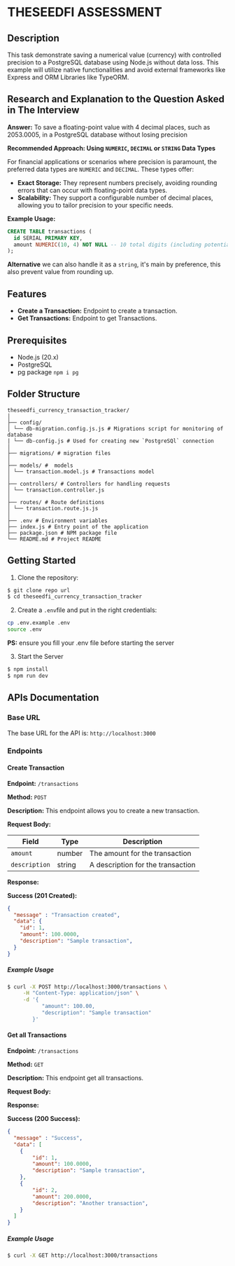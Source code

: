 # THESEEDFI ASSESSMENT 

## Description

This task demonstrate saving a numerical value (currency) with controlled precision 
to a PostgreSQL database using Node.js without data loss. This example will utilize native functionalities
and avoid external frameworks like Express and ORM Libraries like TypeORM.</p>

## Research and Explanation to the Question Asked in The Interview

**Answer:** To save a floating-point value with 4 decimal places, such as 2053.0005, 
in a PostgreSQL database without losing precision 

**Recommended Approach: Using `NUMERIC`, `DECIMAL` or `STRING` Data Types** 

For financial applications or scenarios where precision is paramount, the preferred data types are `NUMERIC` and `DECIMAL`. These types offer:

- **Exact Storage:** They represent numbers precisely, avoiding rounding errors that can occur with floating-point data types.
- **Scalability:** They support a configurable number of decimal places, allowing you to tailor precision to your specific needs.

**Example Usage:**

```sql
CREATE TABLE transactions (
  id SERIAL PRIMARY KEY,
  amount NUMERIC(10, 4) NOT NULL -- 10 total digits (including potential sign), 4 decimal places
);
```
**Alternative** we can also handle it as a `string`, it's main by preference, this also prevent value from rounding up.

## Features

- **Create a Transaction:** Endpoint to create a transaction.
- **Get Transactions:** Endpoint to get Transactions.

## Prerequisites

- Node.js (20.x)
- PostgreSQL 
- pg package `npm i pg`

## Folder Structure

    theseedfi_currency_transaction_tracker/
    │
    ├── config/
    │ └── db-migration.config.js.js # Migrations script for monitoring of database
    | └── db-config.js # Used for creating new `PostgreSQl` connection
    │
    ├── migrations/ # migration files
    │
    ├── models/ #  models
    │ └── transaction.model.js # Transactions model
    │
    ├── controllers/ # Controllers for handling requests
    │ └── transaction.controller.js
    │
    ├── routes/ # Route definitions
    │ └── transaction.route.js.js
    │
    ├── .env # Environment variables
    ├── index.js # Entry point of the application
    ├── package.json # NPM package file
    └── README.md # Project README

## Getting Started

1. Clone the repository:

```bash
$ git clone repo url
$ cd theseedfi_currency_transaction_tracker
```

2. Create a `.env`file and put in the right credentials:

```bash
cp .env.example .env
source .env
```
**PS:** ensure you fill your .env file before starting the server

3. Start the Server
  
```bash
$ npm install 
$ npm run dev
```

## APIs Documentation

### Base URL

The base URL for the API is: `http://localhost:3000`

### Endpoints

#### Create Transaction

**Endpoint:** `/transactions`

**Method:** `POST`

**Description:** This endpoint allows you to create a new transaction.

**Request Body:**

| Field         | Type   | Description                      |
|---------------|--------|----------------------------------|
| `amount`      | number | The amount for the transaction   |
| `description` | string | A description for the transaction|

**Response:**

**Success (201 Created):**

```json
{
  "message" : "Transaction created",
  "data": {
    "id": 1,
    "amount": 100.0000,
    "description": "Sample transaction",
  }
}
```

##### Example Usage
```bash
$ curl -X POST http://localhost:3000/transactions \
     -H "Content-Type: application/json" \
     -d '{
           "amount": 100.00,
           "description": "Sample transaction"
        }'
```

#### Get all Transactions

**Endpoint:** `/transactions`

**Method:** `GET`

**Description:** This endpoint get all transactions.

**Request Body:**


**Response:**

**Success (200 Success):**

```json
{
  "message" : "Success",
  "data": [
    {
        "id": 1,
        "amount": 100.0000,
        "description": "Sample transaction",
    },
    {
        "id": 2,
        "amount": 200.0000,
        "description": "Another transaction",
    }
  ]
}
```

##### Example Usage
```bash
$ curl -X GET http://localhost:3000/transactions
```